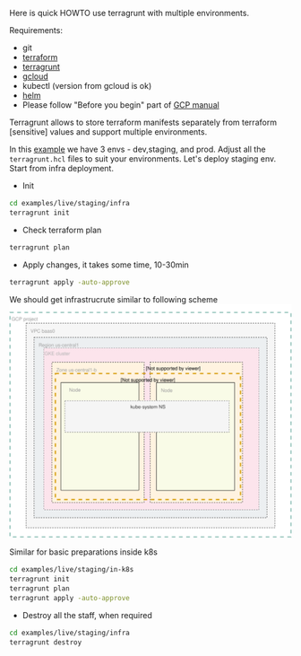 Here is quick HOWTO use terragrunt with multiple environments.

Requirements: 
* git
* [terraform](https://www.terraform.io/downloads.html)
* [terragrunt](https://github.com/gruntwork-io/terragrunt#install-terragrunt)
* [gcloud](https://cloud.google.com/sdk/install) 
* kubectl (version from gcloud is ok)
* [helm](https://helm.sh/docs/using_helm/#installing-helm)
* Please follow "Before you begin" part of [GCP manual](https://cloud.google.com/kubernetes-engine/docs/how-to/iam)

Terragrunt allows to store terraform manifests separately from terraform [sensitive] values and support multiple environments.

In this [example](examples) we have 3 envs - dev,staging, and prod.
Adjust all the `terragrunt.hcl` files to suit your environments.
Let's deploy staging env. Start from infra deployment.
* Init
```bash
cd examples/live/staging/infra
terragrunt init
```
* Check terraform plan
```bash
terragrunt plan
```
* Apply changes, it takes some time, 10-30min
```bash
terragrunt apply -auto-approve
```
We should get infrastrucrute similar to following scheme [<img src="./images/tf0.svg">](./images/tf0.svg)

Similar for basic preparations inside k8s
```bash
cd examples/live/staging/in-k8s
terragrunt init
terragrunt plan
terragrunt apply -auto-approve
``` 

* Destroy all the staff, when required

```bash
cd examples/live/staging/infra
terragrunt destroy
```
